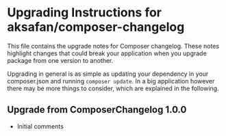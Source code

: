 Upgrading Instructions for aksafan/composer-changelog
============================================

This file contains the upgrade notes for Composer changelog. These notes highlight changes that
could break your application when you upgrade package from one version to another.

Upgrading in general is as simple as updating your dependency in your composer.json and
running `composer update`. In a big application however there may be more things to consider,
which are explained in the following.

Upgrade from ComposerChangelog 1.0.0
-----------------------

* Initial comments
